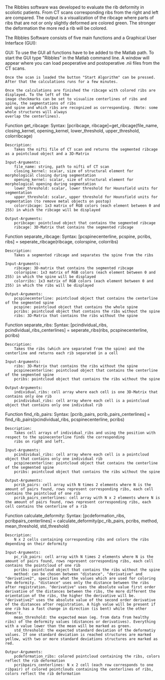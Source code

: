 The Ribbles software was developed to evaluate the rib deformity in scoliotic patients. 
From CT scans corresponding ribs from the right and left are compared. The output is a 
visualization of the ribcage where parts of ribs that are not or only slightly deformed 
are colored green. The stronger the deformation the more red a rib will be colored.


The Ribbles Software consists of five main functions and a Graphical User Interface (GUI):

GUI:
    To use the GUI all functions have to be added to the Matlab path. To start the GUI type "Ribbles" 
    in the Matlab command line.
    A window will appear where you can load peoperative and postoperative .nii files from the CT scans.

    Once the scan is loaded the button "Start Algorithm" can be pressed. 
    After that the calculations runs for a few minutes.

    Once the calculations are finished the ribcage with colored ribs are displayed. To the left of the 
    image checkmarks can be set to visualize centerlines of ribs and spine, the segmentations of ribs 
    and spine and which ribs are recognized as corresponding. (Note: some whole structures will always 
    overlap the centerlines).



Function get_ribcage:
    Syntax:
        [pcribcage, ribcage]=get_ribcage(file_name, closing_kernel, opening_kernel, lower_threshold, upper_threshold, colorribcage)

    Description:
        Takes the nifti file of CT scan and returns the segmented ribcage as a pointcloud object and a 3D-Matrix

    Input-Arguments:
        file_name: string, path to nifti of CT scan
        closing_kernel: scalar, size of structural element for morphological closing during segmentation
        opening_kernel: scalar, size of structural element for morphological opening during segmentation
        lower_threshold: scalar, lower threshold for Hounsfield units for segmentation
        upper_threshold: scalar, upper threshold for Hounsfield units for segmentation (to remove metal objects on postop)
        colorribcage: 1x3 matrix of RGB colors (each element between 0 and 255) in which the ribcage will be displayed

    Output-Arguments:
        pcribcage: pointcloud object that contains the segmented ribcage
        ribcage: 3D-Matrix that contains the segmented ribcage



Function separate_ribcage:
    Syntax:
       [pcspinecenterline, pcspine, pcribs, ribs] = seperate_ribcage(ribcage, colorspine, colorribs)

    Description: 
        Takes a segmented ribcage and separates the spine from the ribs
    
    Input-Arguments:
        ribcage: 3D-matrix that contains the segmented ribcage
        colorspine: 1x3 matrix of RGB colors (each element between 0 and 255) in which the spine will be displayed
        colorribs: 1x3 matrix of RGB colors (each element between 0 and 255) in which the ribs will be displayed

    Output-Arguments:
        pcspinecenterline: pointcloud object that contains the centerline of the segmented spine
        pcspine: pointcloud object that contains the whole spine
        pcribs: pointcloud object that contains the ribs without the spine
        ribs: 3D-Matrix that contains the ribs without the spine


Function separate_ribs:
    Syntax:
        [pcindividual_ribs, pcindividual_ribs_centerlines] = seperate_ribs(ribs, pcspinecenterline, pcribs)

    Description:
        Takes the ribs (which are separated from the spine) and the centerline and returns each rib separated in a cell

    Input-Arguments:
        ribs: 3D-Matrix that contains the ribs without the spine
        pcspinecenterline: pointcloud object that contains the centerline of the segmented spine
        pcribs: pointcloud object that contains the ribs without the spine

    Output-Arguments:
        individual_ribs: cell array where each cell is one 3D-Matrix that contains only one rib
        pcindividual_ribs: cell array where each cell is a pointcloud object that contains only one individual rib



Function find_rib_pairs:
    Syntax:
        [pcrib_pairs, pcrib_pairs_centerlines] = find_rib_pairs(pcindividual_ribs, pcspinecenterline, pcribs)

    Description:
        Takes cell arrays of individual_ribs and using the position with respect to the spinecenterline finds the corresponding 
        ribs on right and left. 

    Input-Arguments:
        pcindividual_ribs: cell array where each cell is a pointcloud object that contains only one individual rib
        pcspinecenterline: pointcloud object that contains the centerline of the segmented spine
        pcribs: pointcloud object that contains the ribs without the spine

    Output-Arguments:
        pcrib_pairs: cell array with N times 2 elements where N is the amount of pairs found, rows represent corresponding ribs, each cell contains the pointcloud of one rib
        pcrib_pairs_centerlines: cell array with N x 2 elements where N is the amount of pairs found, rows represent corresponding ribs, each cell contains the centerline of a rib
        
        

Function calculate_deformity:
    Syntax:
        [pcdeformation_ribs, pcribpairs_centerlines] = calculate_deformity(pc_rib_pairs, pcribs, method, mean_threshold, std_threshold)

    Description:
        N x 2 cells containing corresponding ribs and colors the ribs depending on their deformity
    
    Input-Arguments:
        pc_rib_pairs: cell array with N times 2 elements where N is the amount of pairs found, rows represent corresponding ribs, each cell contains the pointcloud of one rib
        pcribs: pointcloud object that contains the ribs without the spine
        method: can be chosen between "distance", "derivative" and "derivative2", specifies what the values which are used for coloring the deformity. "distance" uses only the distance between the ribs after registration. "derivative" uses the absolute value first order derivative of the distances between the ribs, the more different the orientation of the ribs, the higher the derivative will be. "derivative2" uses the absolute value of the second order derivative of the distances after registration. A high value will be present if one rib has a fast change in direction (is bent) while the other doesn't.
        mean_threshold: the expected mean (eg. from data from healthy ribs) of the deformity values (distances or derivatives). Everything with a value lower than the mean will be marked as green.  
        std_threshold: the expected standard deviation of the deformatiy values. If one standard deviation is reached structures are marked yellow, with two or more standard deviations structures are marked as red.

    Outpur-Arguments:
        pcdeformation_ribs: colored pointcloud containing the ribs, colors reflect the rib deformation
        pcribpairs_centerlines: N x 2 cell (each row corresponds to one ribpair) of colored pointclouds containing the centerlines of ribs, colors reflect the rib deformation



